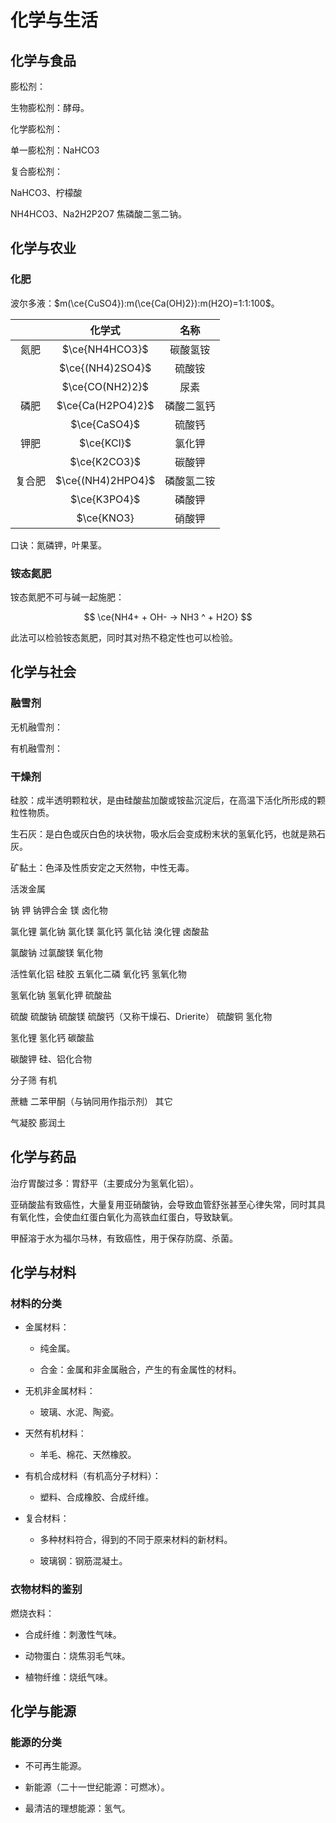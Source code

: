 # 化学与生活

## 化学与食品

膨松剂：

生物膨松剂：酵母。

化学膨松剂：

单一膨松剂：NaHCO3

复合膨松剂：

NaHCO3、柠檬酸

NH4HCO3、Na2H2P2O7 焦磷酸二氢二钠。

## 化学与农业

### 化肥

波尔多液：$m(\ce{CuSO4}):m(\ce{Ca(OH)2}):m(H2O)=1:1:100$。

| | 化学式 | 名称 |
| :-: | :-: | :-: |
| 氮肥 | $\ce{NH4HCO3}$ | 碳酸氢铵 |
| | $\ce{(NH4)2SO4}$ | 硫酸铵 |
| | $\ce{CO(NH2)2}$ | 尿素 |
| 磷肥 | $\ce{Ca(H2PO4)2}$ | 磷酸二氢钙 |
| | $\ce{CaSO4}$ | 硫酸钙 |
| 钾肥 | $\ce{KCl}$ | 氯化钾 |
| | $\ce{K2CO3}$ | 碳酸钾 |
| 复合肥 | $\ce{(NH4)2HPO4}$ | 磷酸氢二铵 |
| | $\ce{K3PO4}$ | 磷酸钾 |
| | $\ce{KNO3} | 硝酸钾 |

口诀：氮磷钾，叶果茎。

### 铵态氮肥

铵态氮肥不可与碱一起施肥：

$$
\ce{NH4+ + OH- -> NH3 ^ + H2O}
$$

此法可以检验铵态氮肥，同时其对热不稳定性也可以检验。

## 化学与社会

### 融雪剂

无机融雪剂：

有机融雪剂：

### 干燥剂

硅胶：成半透明颗粒状，是由硅酸盐加酸或铵盐沉淀后，在高温下活化所形成的颗粒性物质。

生石灰：是白色或灰白色的块状物，吸水后会变成粉末状的氢氧化钙，也就是熟石灰。

矿黏土：色泽及性质安定之天然物，中性无毒。

活泼金属

钠
钾
钠钾合金
镁
卤化物

氯化锂
氯化钠
氯化镁
氯化钙
氯化钴
溴化锂
卤酸盐

氯酸钠
过氯酸镁
氧化物

活性氧化铝
硅胶
五氧化二磷
氧化钙
氢氧化物

氢氧化钠
氢氧化钾
硫酸盐

硫酸
硫酸钠
硫酸镁
硫酸钙（又称干燥石、Drierite）
硫酸铜
氢化物

氢化锂
氢化钙
碳酸盐

碳酸钾
硅、铝化合物

分子筛
有机

蔗糖
二苯甲酮（与钠同用作指示剂）
其它

气凝胶
膨润土

## 化学与药品

治疗胃酸过多：胃舒平（主要成分为氢氧化铝）。

亚硝酸盐有致癌性，大量复用亚硝酸钠，会导致血管舒张甚至心律失常，同时其具有氧化性，会使血红蛋白氧化为高铁血红蛋白，导致缺氧。

甲醛溶于水为福尔马林，有致癌性，用于保存防腐、杀菌。

## 化学与材料

### 材料的分类

- 金属材料：

    - 纯金属。

    - 合金：金属和非金属融合，产生的有金属性的材料。

- 无机非金属材料：

    - 玻璃、水泥、陶瓷。

- 天然有机材料：

    - 羊毛、棉花、天然橡胶。

- 有机合成材料（有机高分子材料）：

    - 塑料、合成橡胶、合成纤维。

- 复合材料：

    - 多种材料符合，得到的不同于原来材料的新材料。

    - 玻璃钢：钢筋混凝土。

### 衣物材料的鉴别

燃烧衣料：

- 合成纤维：刺激性气味。

- 动物蛋白：烧焦羽毛气味。

- 植物纤维：烧纸气味。

## 化学与能源

### 能源的分类

- 不可再生能源。

- 新能源（二十一世纪能源：可燃冰）。

- 最清洁的理想能源：氢气。
